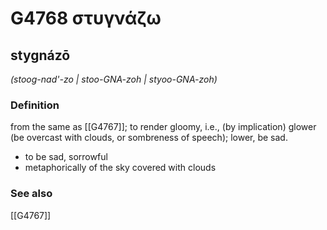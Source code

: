 # G4768 στυγνάζω

## stygnázō

_(stoog-nad'-zo | stoo-GNA-zoh | styoo-GNA-zoh)_

### Definition

from the same as [[G4767]]; to render gloomy, i.e., (by implication) glower (be overcast with clouds, or sombreness of speech); lower, be sad.

- to be sad, sorrowful
- metaphorically of the sky covered with clouds

### See also

[[G4767]]

